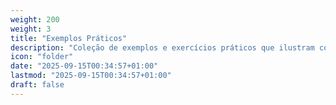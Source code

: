```yaml
---
weight: 200
weight: 3
title: "Exemplos Práticos"
description: "Coleção de exemplos e exercícios práticos que ilustram conceitos de análise e projeto de sistemas, padrões de design e programação orientada a objetos"
icon: "folder"
date: "2025-09-15T00:34:57+01:00"
lastmod: "2025-09-15T00:34:57+01:00"
draft: false
---
```

